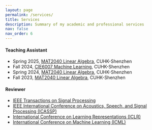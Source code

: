 ```yaml
---
layout: page
permalink: /services/
title: Services
description: Summary of my academic and professional services
nav: false
nav_order: 6
---
```


#### Teaching Assistant
- Spring 2025, [MAT2040 Linear Algebra](https://www.cuhk.edu.cn/en/course/8058), CUHK-Shenzhen
- Fall 2024, [CIE6007 Machine Learning](https://www.cuhk.edu.cn/en/course/11167), CUHK-Shenzhen
- Spring 2024, [MAT2040 Linear Algebra](https://www.cuhk.edu.cn/en/course/8058), CUHK-Shenzhen
- Fall 2023, [MAT2040 Linear Algebra](https://www.cuhk.edu.cn/en/course/8058), CUHK-Shenzhen

#### Reviewer
- [IEEE Transactions on Signal Processing](https://ieeexplore.ieee.org/xpl/RecentIssue.jsp?punumber=78)
- [IEEE International Conference on Acoustics, Speech, and Signal Processing (ICASSP)](https://ieeexplore.ieee.org/xpl/conhome/1000002/all-proceedings)
- [International Conference on Learning Representations (ICLR)](https://iclr.cc)
- [International Conference on Machine Learning (ICML)](https://icml.cc)